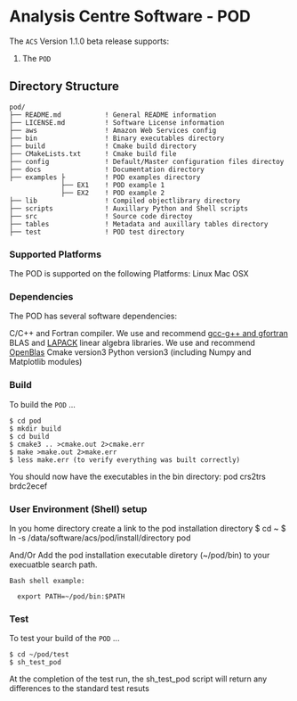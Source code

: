 # Analysis Centre Software - POD

The `ACS` Version 1.1.0 beta release supports:

1. The `POD` 

## Directory Structure

    pod/
    ├── README.md			! General README information
    ├── LICENSE.md		    ! Software License information
    ├── aws			        ! Amazon Web Services config
    ├── bin			        ! Binary executables directory
    ├── build			    ! Cmake build directory
    ├── CMakeLists.txt		! Cmake build file
    ├── config			    ! Default/Master configuration files directoy 
    ├── docs			    ! Documentation directory
    ├── examples ├          ! POD examples directory
                 ├── EX1    ! POD example 1
                 ├── EX2    ! POD example 2
    ├── lib			        ! Compiled objectlibrary directory 
    ├── scripts			    ! Auxillary Python and Shell scripts 
    ├── src			        ! Source code directoy
    ├── tables			    ! Metadata and auxillary tables directory
    ├── test                ! POD test directory

### Supported Platforms
The POD is supported on the following Platforms:
  Linux
  Mac OSX
  
### Dependencies
The POD has several software dependencies:

  C/C++ and Fortran compiler. We use and recommend [gcc-g++ and gfortran](https://gcc.gnu.org/git.html)
  BLAS and [LAPACK](https://github.com/Reference-LAPACK/lapack) linear algebra libraries. We use and recommend [OpenBlas](https://www.openblas.net/)
  Cmake version3 
  Python version3 (including Numpy and Matplotlib modules) 

### Build

To build the `POD` ...

    $ cd pod
    $ mkdir build
    $ cd build
    $ cmake3 .. >cmake.out 2>cmake.err
    $ make >make.out 2>make.err
    $ less make.err (to verify everything was built correctly)

You should now have the executables in the bin directory: pod crs2trs brdc2ecef

### User Environment (Shell) setup

In you home directory create a link to the pod installation directory
    $ cd ~
    $ ln -s /data/software/acs/pod/install/directory pod
    
And/Or
    Add the pod installation executable diretory (~/pod/bin) to your execuatble search path.

    Bash shell example:
    
      export PATH=~/pod/bin:$PATH

### Test 

To test your build of the  `POD` ...

    $ cd ~/pod/test
    $ sh_test_pod

At the completion of the test run, the sh_test_pod script will return any differences to the standard test resuts
